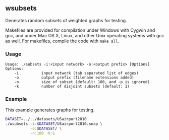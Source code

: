 wsubsets
--------

Generates random subsets of weighted graphs for testing.

Makefiles are provided for compilation under Windows with Cygwin and gcc,
and under Mac OS X, Linux, and other Unix operating systems with gcc as
well. For makefiles, compile the code with `make all`.

### Usage ###

```
Usage: ./subsets -i:<input network> -o:<output prefix> [Options]
Options:
    -i          input network (tab separated list of edges)
    -o          output prefix (filename extensions added)
    -n          size of subset (default: 100, and -p is ignored)
    -k          number of disjoint subsets (default: 1)
```

### Example ###

This example generates graphs for testing.

```bash
DATASET=../../datasets/USairport2010
./wsubsets -i:$DATASET/USairport2010.snap \
           -o:$DATASET/ \
           -n:100 -k:1
```